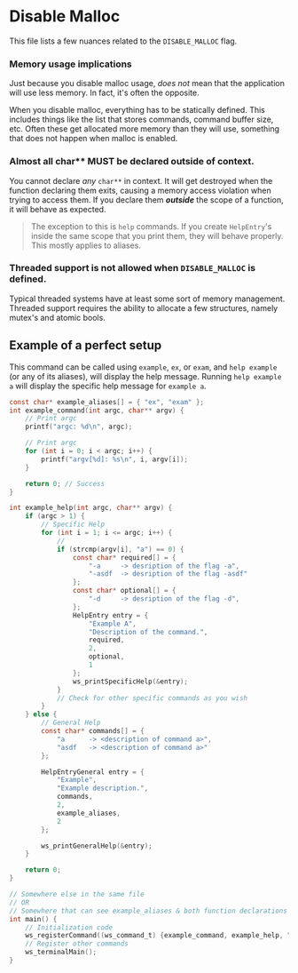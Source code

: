 # Disable Malloc

This file lists a few nuances related to the `DISABLE_MALLOC` flag.

### Memory usage implications

Just because you disable malloc usage, *does not* mean that the application will use less memory.
In fact, it's often the opposite.

When you disable malloc, everything has to be statically defined.
This includes things like the list that stores commands, command buffer size, etc.
Often these get allocated more memory than they will use, something that does not happen when malloc is enabled.

### Almost all char** MUST be declared outside of context.

You cannot declare *any* `char**` in context.
It will get destroyed when the function declaring them exits, causing a memory access violation when trying to access
them.
If you declare them ***outside*** the scope of a function, it will behave as expected.
> The exception to this is `help` commands. If you create `HelpEntry`'s inside the same scope that you print them,
> they will behave properly. This mostly applies to aliases.

### Threaded support is not allowed when `DISABLE_MALLOC` is defined.

Typical threaded systems have at least some sort of memory management.
Threaded support requires the ability to allocate a few structures, namely mutex's and atomic bools.

## Example of a perfect setup

This command can be called using `example`, `ex`, or `exam`, and `help example` (or any of its aliases), will display
the help message. Running `help example a` will display the specific help message for `example a`.

```c
const char* example_aliases[] = { "ex", "exam" };
int example_command(int argc, char** argv) {
	// Print argc
	printf("argc: %d\n", argc);

	// Print argc
	for (int i = 0; i < argc; i++) {
		printf("argv[%d]: %s\n", i, argv[i]);
	}

	return 0; // Success
}

int example_help(int argc, char** argv) {
	if (argc > 1) {
		// Specific Help
		for (int i = 1; i <= argc; i++) {
			// 
			if (strcmp(argv[i], "a") == 0) {
				const char* required[] = {
					"-a     -> desription of the flag -a",
					"-asdf  -> desription of the flag -asdf"
				};
				const char* optional[] = {
					"-d     -> desription of the flag -d",
				};
				HelpEntry entry = {
					"Example A",
					"Description of the command.",
					required,
					2,
					optional,
					1
				};
				ws_printSpecificHelp(&entry);
			}
			// Check for other specific commands as you wish
		}
	} else {
		// General Help
		const char* commands[] = {
			"a      -> <description of command a>",
			"asdf   -> <description of command a>"
		};

		HelpEntryGeneral entry = {
			"Example",
			"Example description.",
			commands,
			2,
			example_aliases,
			2
		};

		ws_printGeneralHelp(&entry);
	}

	return 0;
}

// Somewhere else in the same file 
// OR 
// Somewhere that can see example_aliases & both function declarations
int main() {
	// Initialization code
	ws_registerCommand((ws_command_t) {example_command, example_help, "example", example_aliases, 2});
	// Register other commands
	ws_terminalMain();
}
```